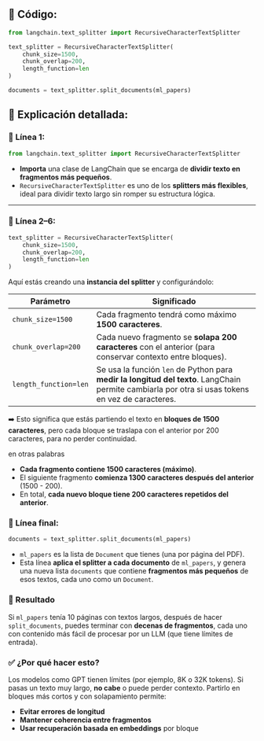 
## 📄 Código:  

```python
from langchain.text_splitter import RecursiveCharacterTextSplitter

text_splitter = RecursiveCharacterTextSplitter(
    chunk_size=1500,
    chunk_overlap=200,
    length_function=len
)

documents = text_splitter.split_documents(ml_papers)
```

## 🧠 Explicación detallada:

### 🔹 Línea 1:

```python
from langchain.text_splitter import RecursiveCharacterTextSplitter
```

* **Importa** una clase de LangChain que se encarga de **dividir texto en fragmentos más pequeños**.
* `RecursiveCharacterTextSplitter` es uno de los **splitters más flexibles**, ideal para dividir texto largo sin romper su estructura lógica.

---

### 🔹 Línea 2–6:

```python
text_splitter = RecursiveCharacterTextSplitter(
    chunk_size=1500,
    chunk_overlap=200,
    length_function=len
)
```

Aquí estás creando una **instancia del splitter** y configurándolo:

| Parámetro             | Significado                                                                                                                                       |
| --------------------- | ------------------------------------------------------------------------------------------------------------------------------------------------- |
| `chunk_size=1500`     | Cada fragmento tendrá como máximo **1500 caracteres**.                                                                                            |
| `chunk_overlap=200`   | Cada nuevo fragmento se **solapa 200 caracteres** con el anterior (para conservar contexto entre bloques).                                        |
| `length_function=len` | Se usa la función `len` de Python para **medir la longitud del texto**. LangChain permite cambiarla por otra si usas tokens en vez de caracteres. |

➡️ Esto significa que estás partiendo el texto en **bloques de 1500 caracteres**, pero cada bloque se traslapa con el anterior por 200 caracteres, para no perder continuidad.

en otras palabras

- **Cada fragmento contiene 1500 caracteres (máximo)**.
- El siguiente fragmento **comienza 1300 caracteres después del anterior** (1500 - 200).
- En total, **cada nuevo bloque tiene 200 caracteres repetidos del anterior**.



### 🔹 Línea final:

```python
documents = text_splitter.split_documents(ml_papers)
```

* `ml_papers` es la lista de `Document` que tienes (una por página del PDF).
* Esta línea **aplica el splitter a cada documento** de `ml_papers`, y genera una nueva lista `documents` que contiene **fragmentos más pequeños** de esos textos, cada uno como un `Document`.

### 🔁 Resultado

Si `ml_papers` tenía 10 páginas con textos largos, después de hacer `split_documents`, puedes terminar con **decenas de fragmentos**, cada uno con contenido más fácil de procesar por un LLM (que tiene límites de entrada).

### ✅ ¿Por qué hacer esto?

Los modelos como GPT tienen límites (por ejemplo, 8K o 32K tokens). Si pasas un texto muy largo, **no cabe** o puede perder contexto. Partirlo en bloques más cortos y con solapamiento permite:

* **Evitar errores de longitud**
* **Mantener coherencia entre fragmentos**
* **Usar recuperación basada en embeddings** por bloque